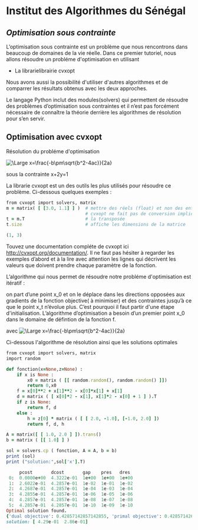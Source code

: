 
# Institut des Algorithmes du Sénégal
## _Optimisation sous contrainte_



L’optimisation sous contrainte est un problème que nous rencontrons dans beaucoup de domaines de la vie réelle. Dans ce premier tutoriel, nous allons résoudre un probléme d'optimisation en utilisant 

- La librarielibrairie cvxopt

Nous avons aussi la possibilité d'utiliser d'autres algorithmes et de comparrer les résultats obtenus avec les deux approches.

Le langage Python inclut des modules(solvers) qui permettent de résoudre des problèmes d’optimisation sous contraintes et il n’est pas forcément nécessaire de connaître la théorie derrière les algorithmes de résolution pour s’en servir.

## Optimisation avec cvxopt

Résolution du probléme d'optimisation

![\Large x=\frac{-b\pm\sqrt{b^2-4ac}}{2a}](https://latex.codecogs.com/svg.latex?\Large&space;min_{xy}({x^2+y^2-xy+y})) 

sous la contrainte x+2y=1

La librarie cvxopt est un des outils les plus utilisés pour résoudre ce problème. 
Ci-dessous quelques exemples :
```ruby
from cvxopt import solvers, matrix
m = matrix( [ [3.0, 1.1] ] )  # mettre des réels (float) et non des entiers
                              # cvxopt ne fait pas de conversion implicite
t = m.T                       # la transposée
t.size                        # affiche les dimensions de la matrice

```
```ruby
(1, 3)
```

Touvez une documentation compléte de cvxopt ici http://cvxopt.org/documentation/. Il ne faut pas hésiter à regarder les exemples d’abord et à la lire avec attention les lignes qui décrivent les valeurs que doivent prendre chaque paramètre de la fonction. 


L’algorithme qui nous permet de résoudre notre probléme d'optimisation est itératif : 

on part d’une point x_0 et on le déplace dans les directions opposées aux gradients de la fonction objective( à minimiser) et des contraintes jusqu’à ce que le point x_t n’évolue plus. C’est pourquoi il faut partir d'une étape d'initialisation. L’algorithme d’optimisation a besoin d’un premier point x_0 dans le domaine de défintion de la fonction f.

avec  ![\Large x=\frac{-b\pm\sqrt{b^2-4ac}}{2a}](https://latex.codecogs.com/svg.latex?\Large&space;f={x^2+y^2-xy+y}) 

Ci-dessous l'algorithme de résolution ainsi que les solutions optimales 


```ruby
from cvxopt import solvers, matrix
import random

def fonction(x=None,z=None) :
    if x is None :
        x0 = matrix ( [[ random.random(), random.random() ]])
        return 0,x0
    f = x[0]**2 + x[1]**2 - x[0]*x[1] + x[1]
    d = matrix ( [ x[0]*2 - x[1], x[1]*2 - x[0] + 1 ] ).T
    if z is None:
        return f, d
    else :
        h = z[0] * matrix ( [ [ 2.0, -1.0], [-1.0, 2.0] ])
        return f, d, h

A = matrix([ [ 1.0, 2.0 ] ]).trans()
b = matrix ( [[ 1.0] ] )

sol = solvers.cp ( fonction, A = A, b = b)
print (sol)
print ("solution:",sol['x'].T)
```
```ruby
     pcost       dcost       gap    pres   dres
 0:  0.0000e+00  4.3222e-01  1e+00  1e+00  1e+00
 1:  2.6022e-01  4.2857e-01  1e-02  1e-01  1e-02
 2:  4.2687e-01  4.2857e-01  1e-04  1e-03  1e-04
 3:  4.2855e-01  4.2857e-01  1e-06  1e-05  1e-06
 4:  4.2857e-01  4.2857e-01  1e-08  1e-07  1e-08
 5:  4.2857e-01  4.2857e-01  1e-10  1e-09  1e-10
Optimal solution found.
{'dual objective': 0.42857142857142855, 'primal objective': 0.4285714268720223, 'primal slack': 1.000000000000004e-10, 'snl': <0x1 matrix, tc='d'>, 'relative gap': 2.333333333333341e-10, 'sl': <0x1 matrix, tc='d'>, 'dual slack': 0.9999999999999991, 'status': 'optimal', 'y': <1x1 matrix, tc='d'>, 'x': <2x1 matrix, tc='d'>, 'zl': <0x1 matrix, tc='d'>, 'znl': <0x1 matrix, tc='d'>, 'dual infeasibility': 9.995026102717158e-11, 'gap': 1.0000000000000031e-10, 'primal infeasibility': 1.2214984990086318e-09}
solution: [ 4.29e-01  2.86e-01]
```
